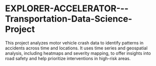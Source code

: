 # EXPLORER-ACCELERATOR---Transportation-Data-Science-Project
This project analyzes motor vehicle crash data to identify patterns in accidents across time and locations. It uses time series and geospatial analysis, including heatmaps and severity mapping, to offer insights into road safety and help prioritize interventions in high-risk areas.
